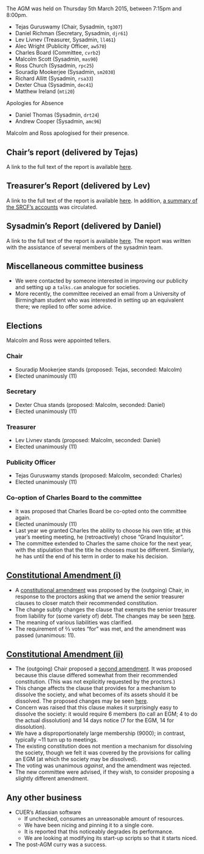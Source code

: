 <!--#set var="title" value="Minutes of SRCF AGM, 5th March 2015" -->
<!--#include virtual="../../inc/header.html" -->

# <!--#echo encoding="none" var="title" -->

The AGM was held on Thursday 5th March 2015, between 7:15pm and 8:00pm.

  - Tejas Guruswamy (Chair, Sysadmin, <code>tg307</code>)
  - Daniel Richman (Secretary, Sysadmin, <code>djr61</code>)
  - Lev Livnev (Treasurer, Sysadmin, <code>ll461</code>)
  - Alec Wright (Publicity Officer, <code>aw570</code>)
  - Charles Board (Committee, <code>cvrb2</code>)
  - Malcolm Scott (Sysadmin, <code>mas90</code>)
  - Ross Church (Sysadmin, <code>rpc25</code>)
  - Souradip Mookerjee (Sysadmin, <code>sm2030</code>)
  - Richard Allitt (Sysadmin, <code>rsa33</code>)
  - Dexter Chua (Sysadmin, <code>dec41</code>)
  - Matthew Ireland (<code>mti20</code>)

Apologies for Absence

  - Daniel Thomas (Sysadmin, <code>drt24</code>)
  - Andrew Cooper (Sysadmin, <code>amc96</code>)

Malcolm and Ross apologised for their presence.

## Chair’s report (delivered by Tejas)

A link to the full text of the report is available [here](chairs-report).

## Treasurer’s Report (delivered by Lev)

A link to the full text of the report is available [here](treasurers-report). In addition, [a summary of the SRCF’s accounts](accounts) was circulated.

## Sysadmin’s Report (delivered by Daniel)

A link to the full text of the report is available [here](sysadmins-report). The report was written with the assistance of several members of the sysadmin team.

## Miscellaneous committee business

  - We were contacted by someone interested in improving our publicity and setting up a `talks.cam` analogue for societies.
  - More recently, the committee received an email from a University of Birmingham student who was interested in setting up an equivalent there; we replied to offer some advice.

## Elections

Malcolm and Ross were appointed tellers.

### Chair

 - Souradip Mookerjee stands (proposed: Tejas, seconded: Malcolm)
 - Elected unanimously (11)

### Secretary

 - Dexter Chua stands (proposed: Malcolm, seconded: Daniel)
 - Elected unanimously (11)

### Treasurer

 - Lev Livnev stands (proposed: Malcolm, seconded: Daniel)
 - Elected unanimously (11)

### Publicity Officer

 - Tejas Guruswamy stands (proposed: Malcolm, seconded: Charles)
 - Elected unanimously (11)

### Co-option of Charles Board to the committee

 - It was proposed that Charles Board be co-opted onto the committee again.
 - Elected unanimously (11)
 - Last year we granted Charles the ability to choose his own title; at this year’s meeting meeting, he (retroactively) chose “Grand Inquisitor”.
 - The committee extended to Charles the same choice for the next year, with the stipulation that the title he chooses must be different. Similarly, he has until the end of his term in order to make his decision.

## [Constitutional Amendment (i)](amendment-1)

 - A [constitutional amendment](amendment-1) was proposed by the (outgoing) Chair, in response to the proctors asking that we amend the senior treasurer clauses to closer match their recommended constitution.
 - The change subtly changes the clause that exempts the senior treasurer from liability for (some variety of) debt. The changes may be seen [here](amendment-1).
 - The meaning of various liabilities was clarified.
 - The requirement of ⅔ votes “for” was met, and the amendment was passed (unanimous: 11).

## [Constitutional Amendment (ii)](amendment-2)

 - The (outgoing) Chair proposed a [second amendment](amendment-2). It was proposed because this clause differed somewhat from their recommended constitution. (This was not explicitly requested by the proctors.)
 - This change affects the clause that provides for a mechanism to dissolve the society, and what becomes of its assets should it be dissolved. The proposed changes may be seen [here](amendment-2).
 - Concern was raised that this clause makes it surprisingly easy to dissolve the society: it would require 6 members (to call an EGM; 4 to do the actual dissolution) and 14 days notice (7 for the EGM, 14 for dissolution).
 - We have a disproportionately large membership (9000); in contrast, typically ~11 turn up to meetings.
 - The existing constitution does not mention a mechanism for dissolving the society, though we felt it was covered by the provisions for calling an EGM (at which the society may be dissolved).
 - The voting was unanimous *against*, and the amendment was rejected.
 - The new committee were advised, if they wish, to consider proposing a slightly different amendment.

## Any other business

  - CUER’s Atlassian software
     - If unchecked, consumes an unreasonable amount of resources.
     - We have been nicing and pinning it to a single core.
     - It is reported that this noticeably degrades its performance.
     - We are looking at modifying its start-up scripts so that it starts niced.
  - The post-AGM curry was a success.

